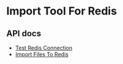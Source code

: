 # Import Tool For Redis

## API docs

- [Test Redis Connection](./docs/api/test-redis-connection.md)
- [Import Files To Redis](./docs/api/import-files-to-redis.md)
